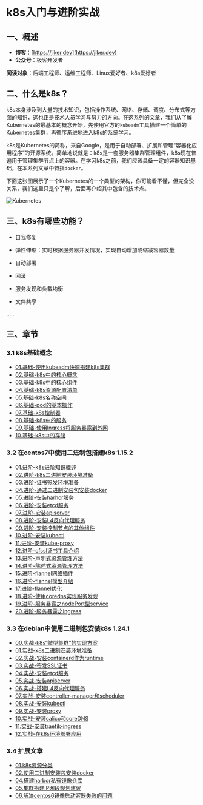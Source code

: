 # k8s入门与进阶实战

## 一、概述

- **博客**：[https://jiker.dev](https://jiker.dev)
- **公众号**：极客开发者

**阅读对象**：后端工程师、运维工程师、Linux爱好者、k8s爱好者

## 二、什么是k8s？

k8s本身涉及到大量的技术知识，包括操作系统、网络、存储、调度、分布式等方面的知识，这也正是技术人员学习与努力的方向。在这系列的文章，我们从了解Kubernetes的最基本的概念开始，先使用官方的`kubeadm`工具搭建一个简单的Kubernetes集群，再循序渐进地进入k8s的系统学习。

k8s是Kubernetes的简称，来自Google，是用于自动部署、扩展和管理“容器化应用程序”的开源系统。简单地说就是：k8s是一套服务器集群管理组件，k8s现在普遍用于管理集群节点上的容器。在学习k8s之前，我们应该具备一定的容器知识基础，在本系列文章中特指`docker`。

下面这张图展示了一个Kubernetes的一个典型的架构，你可能看不懂，但完全没关系，我们这里只是个了解，后面再介绍其中包含的技术点。

![Kubernetes](img/01-kubernetes.png)

## 三、k8s有哪些功能？

- 自我修复

- 弹性伸缩：实时根据服务器并发情况，实现自动增加或缩减容器数量

- 自动部署

- 回滚

- 服务发现和负载均衡

- 文件共享

......

## 三、章节

### 3.1 k8s基础概念

- [01.基础-使用kubeadm快速搭建k8s集群](01.basic/01-build_in_virtual.md)
- [02.基础-k8s中的核心概念](01.basic/02-conception.md)
- [03.基础-k8s中的核心组件](01.basic/03-compoents.md)
- [04.基础-k8s资源配置清单](01.basic/04-yaml.md)
- [05.基础-k8s名称空间](01.basic/05-namespace.md)
- [06.基础-pod的基本操作](01.basic/06-pod.md)
- [07.基础-k8s控制器](01.basic/07-controller.md)
- [08.基础-k8s中的服务](01.basic/08-service.md)
- [09.基础-使用Ingress将服务暴露到外网](01.basic/09-ingress.md)
- [10.基础-k8s中的存储](01.basic/10-storage.md)

### 3.2 在centos7中使用二进制包搭建k8s 1.15.2

- [01.进阶-k8s进阶知识概述](02.forward/01-summary.md)
- [02.进阶-k8s二进制安装环境准备](02.forward/02-prepare.md)
- [03.进阶-证书签发环境准备](02.forward/03-sign-prepare.md)
- [04.进阶-通过二进制安装包安装docker](02.forward/04-install-docker.md)
- [05.进阶-安装harhor服务](02.forward/05-install-harbor.md)
- [06.进阶-安装etcd服务](02.forward/06-install-etcd.md)
- [07.进阶-安装apiserver](02.forward/07-install-apiserver.md)
- [08.进阶-安装L4反向代理服务](02.forward/08-install-agent-server.md)
- [09.进阶-安装控制节点的其他组件](02.forward/09-install-other-component.md)
- [10.进阶-安装kubectl](02.forward/10-install-kubelet.md)
- [11.进阶-安装kube-proxy](02.forward/11-install-kubeproxy.md)
- [12.进阶-cfssl证书工具介绍](02.forward/12-cfssl-review.md)
- [13.进阶-声明式资源管理方法](02.forward/13-kubectl-command.md)
- [14.进阶-陈述式资源管理方法](02.forward/14-kubectl-yaml.md)
- [15.进阶-flannel网络插件](02.forward/15-flannel-plugin.md)
- [16.进阶-flannel模型介绍](02.forward/16-flannel-model.md)
- [17.进阶-flannel优化](02.forward/17-flannel-optimize.md)
- [18.进阶-使用coredns实现服务发现](02.forward/18-coredns.md)
- [19.进阶-服务暴露之nodePort型service](02.forward/19-nodeport.md)
- [20.进阶-服务暴露之Ingress](02.forward/20-ingress.md)

### 3.3 在debian中使用二进制包安装k8s 1.24.1

- [00.实战-k8s“微型集群”的实现方案](03.actual_combat/README.md)
- [01.实战-k8s二进制安装环境准备](03.actual_combat/01-prepare.md)
- [02.实战-安装containerd作为runtime](03.actual_combat/02-install_containerd.md)
- [03.实战-签发SSL证书](03.actual_combat/03-sign-prepare.md)
- [04.实战-安装etcd服务](03.actual_combat/04-install-ectd.md)
- [05.实战-安装apiserver](03.actual_combat/05-install-apiserver.md)
- [06.实战-搭建L4反向代理服务](03.actual_combat/06-install-agent-server.md)
- [07.实战-安装controller-manager和scheduler](03.actual_combat/07-install-other-component.md)
- [08.实战-安装kubectl](03.actual_combat/08-install-kubelet.md)
- [09.实战-安装proxy](03.actual_combat/09-install-kubeproxy.md)
- [10.实战-安装calico和coreDNS](03.actual_combat/10-install-calico-coredns.md)
- [11.实战-安装traefik-ingress](03.actual_combat/11-install-traefik.md)
- [12.实战-在k8s环境部署应用](03.actual_combat/12-deploy-app.md)

### 3.4 扩展文章

- [01.k8s资源分类](04.extend/01-k8s-resources.md)
- [02.使用二进制安装包安装docker](04.extend/02-install-docker.md)
- [04.搭建harbor私有镜像仓库](04.extend/04-install-harbor.md)
- [05.集群搭建IP网段规划建议](04.extend/05-ip_suggestion.md)
- [06.解决centos6镜像启动容器失败的问题](04.extend/06-run-centos6.md)
